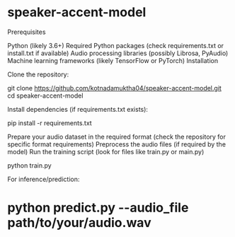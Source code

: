 # speaker-accent-model
Prerequisites

Python (likely 3.6+)
Required Python packages (check requirements.txt or install.txt if available)
Audio processing libraries (possibly Librosa, PyAudio)
Machine learning frameworks (likely TensorFlow or PyTorch)
Installation

Clone the repository:

  git clone https://github.com/kotnadamuktha04/speaker-accent-model.git
  cd speaker-accent-model

Install dependencies (if requirements.txt exists):

  pip install -r requirements.txt

Prepare your audio dataset in the required format (check the repository for specific format requirements)
Preprocess the audio files (if required by the model)
Run the training script (look for files like train.py or main.py)

 python train.py

For inference/prediction:

# python predict.py --audio_file path/to/your/audio.wav
